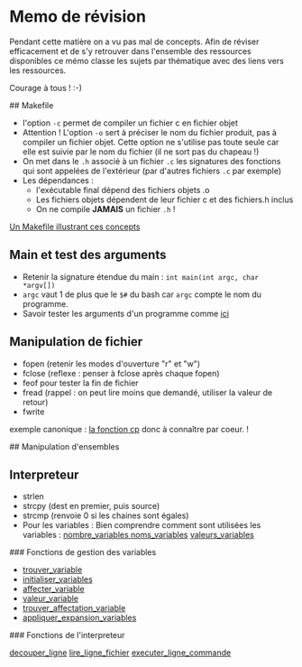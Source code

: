 # Memo de révision

Pendant cette matière on a vu pas mal de concepts. Afin de réviser efficacement et de s'y retrouver dans l'ensemble des ressources disponibles ce mémo classe les sujets par thématique avec des liens vers les ressources.

Courage à tous ! :-)

## Makefile

- l'option `-c` permet de compiler un fichier c en fichier objet
- Attention ! L'option `-o` sert à préciser le nom du fichier produit, pas à compiler un fichier objet. Cette option ne s'utilise pas toute seule car elle est suivie par le nom du fichier (il ne sort pas du chapeau !)
- On met dans le `.h` associé à un fichier `.c` les signatures des fonctions qui sont appelées de l'extérieur (par d'autres fichiers `.c` par exemple)
- Les dépendances :
	- l'exécutable final dépend des fichiers objets .o
	- Les fichiers objets dépendent de leur fichier c et des fichiers.h inclus
	- On ne compile **JAMAIS** un fichier `.h` !

[Un Makefile illustrant ces concepts](https://github.com/VLambret/INF203/blob/master/Semaine6/exercice/ensemble_chaine/Makefile)

## Main et test des arguments

- Retenir la signature étendue du main : `int main(int argc, char *argv[])`
- `argc` vaut 1 de plus que le `$#` du bash car `argc` compte le nom du programme.
- Savoir tester les arguments d'un programme comme [ici](https://github.com/VLambret/INF203/blob/master/Semaine6/exercice/commande_cp/cp.c#L28)

## Manipulation de fichier

- fopen (retenir les modes d'ouverture "r" et "w")
- fclose (reflexe : penser à fclose après chaque fopen)
- feof pour tester la fin de fichier
- fread (rappel : on peut lire moins que demandé, utiliser la valeur de retour)
- fwrite

exemple canonique : [la fonction cp](https://github.com/VLambret/INF203/blob/master/Semaine6/exercice/commande_cp/cp.c) donc à connaître par coeur. !

## Manipulation d'ensembles



## Interpreteur 

- strlen
- strcpy (dest en premier, puis source)
- strcmp (renvoie 0 si les chaines sont égales)
- Pour les variables : Bien comprendre comment sont utilisées les variables :
[nombre_variables ](https://github.com/VLambret/INF203/blob/master/revisions/TP11-12/variables.c#L15)
[noms_variables](https://github.com/VLambret/INF203/blob/master/revisions/TP11-12/variables.c#L16)
[valeurs_variables](https://github.com/VLambret/INF203/blob/master/revisions/TP11-12/variables.c#L17)

### Fonctions de gestion des variables

- [trouver_variable](https://github.com/VLambret/INF203/blob/master/revisions/TP11-12/variables.c#L20)
- [initialiser_variables](https://github.com/VLambret/INF203/blob/master/revisions/TP11-12/variables.c#L35)
- [affecter_variable](https://github.com/VLambret/INF203/blob/master/revisions/TP11-12/variables.c#L39)
- [valeur_variable](https://github.com/VLambret/INF203/blob/master/revisions/TP11-12/variables.c#L53)
- [trouver_affectation_variable](https://github.com/VLambret/INF203/blob/master/revisions/TP11-12/variables.c#L63)
- [appliquer_expansion_variables](https://github.com/VLambret/INF203/blob/master/revisions/TP11-12/variables.c#L92)

### Fonctions de l'interpreteur

[decouper_ligne](https://github.com/VLambret/INF203/blob/master/revisions/TP11-12/interpreteur.c#L18)
[lire_ligne_fichier](https://github.com/VLambret/INF203/blob/master/revisions/TP11-12/interpreteur.c#L57)
[executer_ligne_commande](https://github.com/VLambret/INF203/blob/master/revisions/TP11-12/interpreteur.c#L83)
